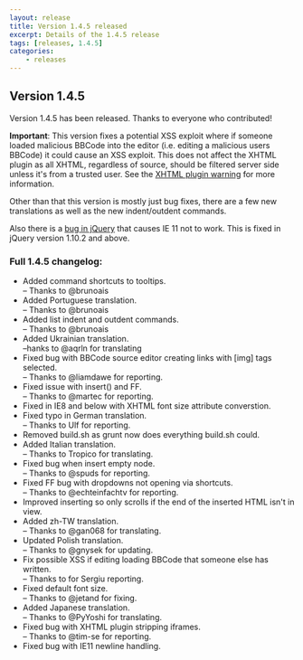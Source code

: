 ```yaml
---
layout: release
title: Version 1.4.5 released
excerpt: Details of the 1.4.5 release
tags: [releases, 1.4.5]
categories:
    - releases
---
```

## Version 1.4.5

Version 1.4.5 has been released. Thanks to everyone who contributed!

**Important**: This version fixes a potential XSS exploit where if someone loaded malicious BBCode into the editor (i.e. editing a malicious users BBCode) it could cause an XSS exploit. This does not affect the XHTML plugin as all XHTML, regardless of source, should be filtered server side unless it's from a trusted user. See the [XHTML plugin warning](/documentation/plugins/xhtml/#xhtml) for more information.

Other than that this version is mostly just bug fixes, there are a few new translations as well as the new indent/outdent commands.

Also there is a [bug in jQuery](http://bugs.jquery.com/ticket/14386) that causes IE 11 not to work. This is fixed in jQuery version 1.10.2 and above.


### Full 1.4.5 changelog:

<div class="well">
	<ul>
		<li>Added command shortcuts to tooltips.</li>
		 &ndash; Thanks to @brunoais</li>
		<li>Added Portuguese translation.</li>
		 &ndash; Thanks to @brunoais</li>
		<li>Added list indent and outdent commands.</li>
		 &ndash; Thanks to @brunoais</li>
		<li>Added Ukrainian translation.</li>
		 &ndash;hanks to @aqrln for translating</li>
		<li>Fixed bug with BBCode source editor creating links with [img] tags selected.</li>
		 &ndash; Thanks to @liamdawe for reporting.</li>
		<li>Fixed issue with insert() and FF.</li>
		 &ndash; Thanks to @martec for reporting.</li>
		<li>Fixed in IE8 and below with XHTML font size attribute converstion.</li>
		<li>Fixed typo in German translation.</li>
		 &ndash; Thanks to Ulf for reporting.</li>
		<li>Removed build.sh as grunt now does everything build.sh could.</li>
		<li>Added Italian translation.</li>
		 &ndash; Thanks to Tropico for translating.</li>
		<li>Fixed bug when insert empty node.</li>
		 &ndash; Thanks to @spuds for reporting.</li>
		<li>Fixed FF bug with dropdowns not opening via shortcuts.</li>
		 &ndash; Thanks to @echteinfachtv for reporting.</li>
		<li>Improved inserting so only scrolls if the end of the inserted HTML isn't in view.</li>
		<li>Added zh-TW translation.</li>
		 &ndash; Thanks to @gan068 for translating.</li>
		<li>Updated Polish translation.</li>
		 &ndash; Thanks to @gnysek for updating.</li>
		<li>Fix possible XSS if editing loading BBCode that someone else has written.</li>
		 &ndash; Thanks to for Sergiu reporting.</li>
		<li>Fixed default font size.</li>
		 &ndash; Thanks to @jetand for fixing.</li>
		<li>Added Japanese translation.</li>
		 &ndash; Thanks to @PyYoshi for translating.</li>
		<li>Fixed bug with XHTML plugin stripping iframes.</li>
		 &ndash; Thanks to @tim-se for reporting.</li>
		<li>Fixed bug with IE11 newline handling.</li>
	</ul>
</div>
